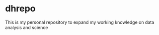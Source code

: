 # dhrepo
This is my personal repository to expand my working knowledge on data analysis and science
